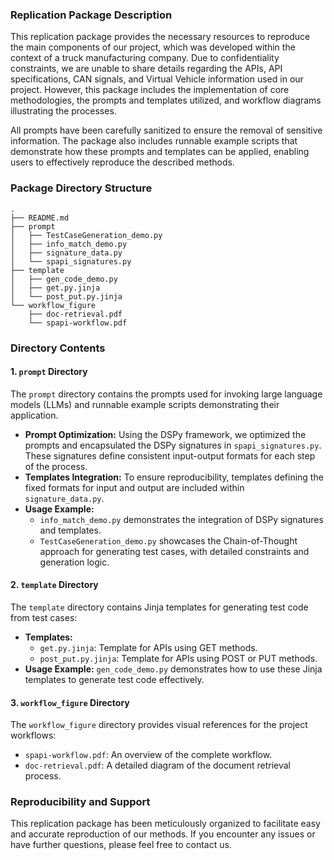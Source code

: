 ### Replication Package Description

This replication package provides the necessary resources to reproduce the main components of our project, which was developed within the context of a truck manufacturing company. Due to confidentiality constraints, we are unable to share details regarding the APIs, API specifications, CAN signals, and Virtual Vehicle information used in our project. However, this package includes the implementation of core methodologies, the prompts and templates utilized, and workflow diagrams illustrating the processes.

All prompts have been carefully sanitized to ensure the removal of sensitive information. The package also includes runnable example scripts that demonstrate how these prompts and templates can be applied, enabling users to effectively reproduce the described methods.

### Package Directory Structure
```
.
├── README.md
├── prompt
│   ├── TestCaseGeneration_demo.py
│   ├── info_match_demo.py
│   ├── signature_data.py
│   └── spapi_signatures.py
├── template
│   ├── gen_code_demo.py
│   ├── get.py.jinja
│   └── post_put.py.jinja
└── workflow_figure
    ├── doc-retrieval.pdf
    └── spapi-workflow.pdf
```

### Directory Contents

#### 1. `prompt` Directory
The `prompt` directory contains the prompts used for invoking large language models (LLMs) and runnable example scripts demonstrating their application. 

- **Prompt Optimization:** Using the DSPy framework, we optimized the prompts and encapsulated the DSPy signatures in `spapi_signatures.py`. These signatures define consistent input-output formats for each step of the process.
- **Templates Integration:** To ensure reproducibility, templates defining the fixed formats for input and output are included within `signature_data.py`.
- **Usage Example:**
  - `info_match_demo.py` demonstrates the integration of DSPy signatures and templates.
  - `TestCaseGeneration_demo.py` showcases the Chain-of-Thought approach for generating test cases, with detailed constraints and generation logic.

#### 2. `template` Directory
The `template` directory contains Jinja templates for generating test code from test cases:

- **Templates:**
  - `get.py.jinja`: Template for APIs using GET methods.
  - `post_put.py.jinja`: Template for APIs using POST or PUT methods.
- **Usage Example:** `gen_code_demo.py` demonstrates how to use these Jinja templates to generate test code effectively.

#### 3. `workflow_figure` Directory
The `workflow_figure` directory provides visual references for the project workflows:

- `spapi-workflow.pdf`: An overview of the complete workflow.
- `doc-retrieval.pdf`: A detailed diagram of the document retrieval process.

### Reproducibility and Support
This replication package has been meticulously organized to facilitate easy and accurate reproduction of our methods. If you encounter any issues or have further questions, please feel free to contact us.

